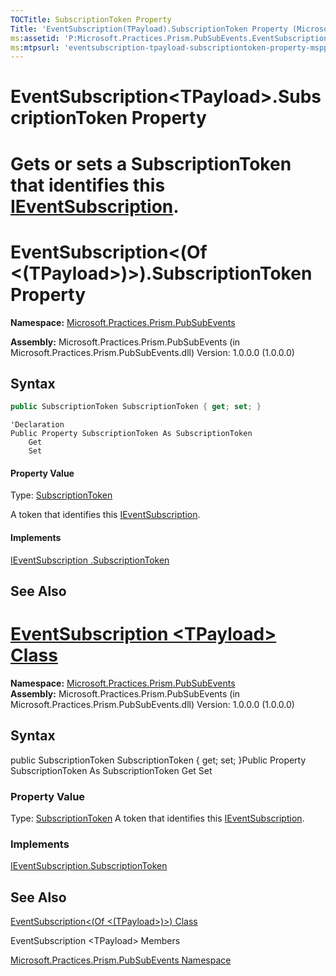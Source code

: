 ```yaml
---
TOCTitle: SubscriptionToken Property
Title: 'EventSubscription(TPayload).SubscriptionToken Property (Microsoft.Practices.Prism.PubSubEvents)'
ms:assetid: 'P:Microsoft.Practices.Prism.PubSubEvents.EventSubscription\`1.SubscriptionToken'
ms:mtpsurl: 'eventsubscription-tpayload-subscriptiontoken-property-mspp-pubsubevents.md'
---
```


# EventSubscription&lt;TPayload&gt;.SubscriptionToken Property


Gets or sets a SubscriptionToken that identifies this [IEventSubscription](ieventsubscription-interface-mspp-pubsubevents.md).
=======
EventSubscription&lt;(Of &lt;(TPayload&gt;)&gt;).SubscriptionToken Property
===============================================================================


**Namespace:** [Microsoft.Practices.Prism.PubSubEvents](mspp-pubsubevents-namespace.md)


**Assembly:** Microsoft.Practices.Prism.PubSubEvents (in Microsoft.Practices.Prism.PubSubEvents.dll) Version: 1.0.0.0 (1.0.0.0)

## Syntax

```C#
public SubscriptionToken SubscriptionToken { get; set; }
```

```VB
'Declaration
Public Property SubscriptionToken As SubscriptionToken
	Get
	Set
```

#### Property Value
Type: [SubscriptionToken](subscriptiontoken-class-mspp-pubsubevents.md)

A token that identifies this [IEventSubscription](ieventsubscription-interface-mspp-pubsubevents.md).
#### Implements
[IEventSubscription .SubscriptionToken](ieventsubscription-subscriptiontoken-property-mspp-pubsubevents.md)

## See Also

[EventSubscription &lt;TPayload&gt; Class](eventsubscription-tpayload-class-mspp-pubsubevents.md)
=======
**Namespace:** [Microsoft.Practices.Prism.PubSubEvents](https://msdn.microsoft.com/library/microsoft.practices.prism.pubsubevents)
**Assembly:** Microsoft.Practices.Prism.PubSubEvents (in Microsoft.Practices.Prism.PubSubEvents.dll) Version: 1.0.0.0 (1.0.0.0)

## Syntax


public SubscriptionToken SubscriptionToken { get; set; }Public Property SubscriptionToken As SubscriptionToken Get Set
### Property Value

Type: [SubscriptionToken](https://msdn.microsoft.com/library/microsoft.practices.prism.pubsubevents.subscriptiontoken)
A token that identifies this [IEventSubscription](https://msdn.microsoft.com/library/microsoft.practices.prism.pubsubevents.ieventsubscription).
### Implements

[IEventSubscription.SubscriptionToken](https://msdn.microsoft.com/library/microsoft.practices.prism.pubsubevents.ieventsubscription.subscriptiontoken)

See Also
--------


[EventSubscription&lt;(Of &lt;(TPayload&gt;)&gt;) Class](https://msdn.microsoft.com/library/microsoft.practices.prism.pubsubevents.eventsubscription%601)


EventSubscription &lt;TPayload&gt; Members

[Microsoft.Practices.Prism.PubSubEvents Namespace](mspp-pubsubevents-namespace.md)
